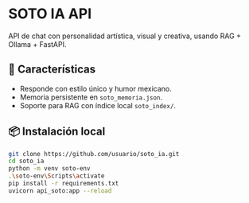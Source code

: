 # SOTO IA API

API de chat con personalidad artística, visual y creativa, usando RAG + Ollama + FastAPI.

## 🚀 Características
- Responde con estilo único y humor mexicano.
- Memoria persistente en `soto_memoria.json`.
- Soporte para RAG con índice local `soto_index/`.

## 📦 Instalación local
```bash
git clone https://github.com/usuario/soto_ia.git
cd soto_ia
python -m venv soto-env
.\soto-env\Scripts\activate
pip install -r requirements.txt
uvicorn api_soto:app --reload
